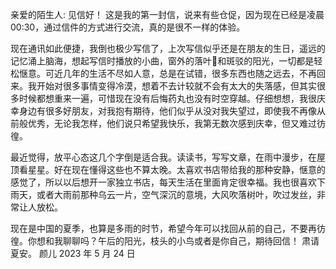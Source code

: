 亲爱的陌生人:
见信好！
这是我的第一封信，说来有些仓促，因为现在已经是凌晨00:30，通过信件的方式进行交流，真的是很不一样的体验。

现在通讯如此便捷，我倒也极少写信了，上次写信似乎还是在朋友的生日，遥远的记忆涌上脑海，想起写信时播放的小曲，窗外的落叶🍂和斑驳的阳光，一切都是轻松惬意。可近几年的生活不尽如人意，总是在试错，很多东西也随之远去，不再回来。我开始对很多事情变得冷漠，想着不去计较就不会有太大的失落感，但其实很多时候都想重来一遍，可惜现在没有后悔药丸也没有时空穿越。仔细想想，我很庆幸身边有很多好朋友，对我抱有期待，他们似乎从没对我失望过，即使我不再像从前般优秀，无论我怎样，他们说只希望我快乐，我第无数次感到庆幸，但又难过彷徨。

最近觉得，放平心态这几个字倒是适合我。读读书，写写文章，在雨中漫步，在屋顶看星星。好在现在懂得这些也不算太晚。太喜欢书店带给我的那种安静，惬意的感觉了，所以以后想开一家独立书店，每天生活在里面肯定很幸福。我也很喜欢下雨天，或者大雨前那种乌云一片，空气深沉的意境，大风吹落树叶，吹过发丝，非常让人放松。

现在是中国的夏季，也算是多雨的时节，希望今年可以找回从前的自己，不要再彷徨。你想和我聊聊吗？午后的阳光，枝头的小鸟或者是你自己，期待回信！
肃请夏安。
颜儿
2023 年 5 月 24 日